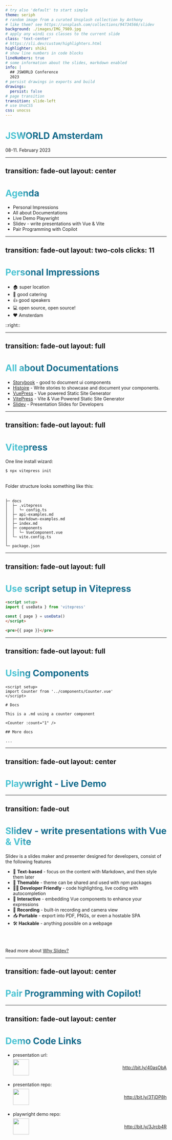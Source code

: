 ```yaml
---
# try also 'default' to start simple
theme: seriph
# random image from a curated Unsplash collection by Anthony
# like them? see https://unsplash.com/collections/94734566/slidev
background: ./images/IMG_7989.jpg
# apply any windi css classes to the current slide
class: 'text-center'
# https://sli.dev/custom/highlighters.html
highlighter: shiki
# show line numbers in code blocks
lineNumbers: true
# some information about the slides, markdown enabled
info: |
  ## JSWORLD Conference
  2023
# persist drawings in exports and build
drawings:
  persist: false
# page transition
transition: slide-left
# use UnoCSS
css: unocss
---
```


# JSWORLD Amsterdam

08-11. February 2023

<!--
- Da wir hier keine Frontend COP sind, werde ich nicht auf einzelne FE Details gehen
- Werde allgemein interessante Punkte zeigen die ich auf der Konferenz kennengelernt habe
- Ein zwei Sachen werde ich euch auch Live zeigen um die Präsi etwas interaktiv zu halten :)
-->

---
transition: fade-out
layout: center
---

# Agenda

- Personal Impressions
- All about Documentations
- Live Demo Playwright
- Slidev - write presentations with Vue & Vite
- Pair Programming with Copilot

<!--
- Werde meine persönlichen Eindrücke zur Konferenz geben
- Dann gabs einen großen Fokus auf Dokumentationstools, da werde ich mal auf ein zwei Libraries eingehen 
- Playwright ist ein E2E Test Framework, das ich bisher nicht benutzt hatte (Cypress in Einsatz), da gab es auch ein cooles   Feature das vorgestellt wurde, indem man sich E2E Tests generieren lassen konnte. Das werde ich mal versuchen Live zu zeigen wie es funktioniert. Ich hab auch mitbekommen das Playwright auch für andere Sprachen kompatibel ist außer nur JS wie z.B Python, Java, and C#
- Dann würde ich gerne nochmal auf Slidev eingehen, da ich das Tool gerade für diese Präsi benutze
-->

---
transition: fade-out
layout: two-cols
clicks: 11
---
# Personal Impressions

<ul>
<v-clicks at="0"><li> 🏠 super location</li></v-clicks>
<v-clicks at="6"><li> 🍔 good catering</li></v-clicks>
<v-clicks at="8"><li> 👍 good speakers</li></v-clicks>
<v-clicks at="9"><li> 💻 open source, open source!</li></v-clicks>
<v-clicks at="10"><li> ❤️ Amsterdam</li></v-clicks>
</ul>

::right::

<!-- ./components/Day1Images.vue -->
<Day1Images :page="3" :clicks="$slidev.nav.clicks" />

<!--
- Location war echt super, war im Theater Amsterdam
- Dort gibt es eine sehr große Bühne mit einer riesigen Curved Linewand
- Gutes essen, gab echt immer eine Vielfalt von essen für jeden, war leider immer sehr voll das man lange warten musste, ist aber leider immer so auf Konferenzen
- Echt gute Speakers dabei gewesen. Ich schaue viel auf der Vue Community rum, da sind echt viele gekommen die ich schon mal gehört habe und gute Open Source Projekte geschrieben und aktiv dran arbeiten
- Evan You (Founder von Vue.js), hat auch die Neuigkeiten zu Vue vorgestellt was dieses Jahr kommen wird, wird nochmal ein großes Update dieses Jahr geben, um die Performance nochmal um einiges zu beschleunigen.
- Anthony Fu, den kenn ich auch aus vielen Open Source Projekten, Core Team Member von Vite, Vue
-->

---
transition: fade-out
layout: full
---

# All about Documentations

<ul>
  <li>
    <a href="https://storybook.js.org" target="_blank">Storybook</a> - good to document ui components
  </li>
  <li>
    <a href="https://histoire.dev" target="_blank">Histoire</a> - Write stories to showcase and document your components.
  </li>
  <li>
    <a href="https://vuepress.vuejs.org" target="_blank">VuePress</a> - Vue powered Static Site Generator
  </li>
  <li>
    <a href="https://vitepress.dev" target="_blank">VitePress</a> - Vite & Vue Powered Static Site Generator
  </li>
  <li>
    <a href="https://sli.dev" target="_blank">Slidev</a> - Presentation Slides for Developers
  </li>
</ul>

<!--
- Da alle Speakers in Open Source Projekten arbeiten, gab es auch viele Talks über Documentationen. 
- Dokumentation schreiben ist sehr wichtig, egal ob Frontend oder Backend
- Merke ich auch immer mehr in meinem Alltag im PLS Projekt, da wir ja quasie im FE auch ein "inner source" Projekt für Mercedes sind und viele unsere Komponente einsetzen, wie wichtig die Dokumentationen sind.
- Vitepress: Markdown Files womit man die Dokumentation aufsetzt, man kann Vue Comoponenten direkt in den Markdown Files benutzen
- Gibt viele vordefinierte Templates womit man sofort mit einem guten UX/UI die Dokumentation aufsetzen kann (natürlich auch custom Templates erstellen)
- Slidev: Nicht wirklich Dokumentationstool, sondern Präsentationstool, aber ähnlich wie Vitepress aufesetzt, mann kann hier auch Vue Componenten und Vite benutzen um die Präsentation zu schreiben
-->

---
transition: fade-out
layout: full
---
# Vitepress

One line install wizard:

```sh [npm]
$ npx vitepress init
```

<br />
<div v-click>
Folder structure looks something like this:
<br /><br />

```
├─ docs
│  ├─ .vitepress
│  │  └─ config.ts
│  ├─ api-examples.md
│  ├─ markdown-examples.md
│  ├─ index.md
│  ├─ components
│  │  └─ VueComponent.vue
│  └─ vite.config.ts
│  
└─ package.json
```
</div>

<!--
- Haben wir neuerlich im PLS Projekt auch neu eingeführt da ich es auf der Konferenz echt cool fand (Wir machen gerade ein komplettes Rewrite von der FE Komponente und dabei schreiben die Doku auch neu)
- Ordnerstruktur sieht so aus: docs Ornder, und dann verschiedene markdown files, mann kann die dokumentation auch auslagern in mehreren md Dateien
- components Ordner um Vue Componenten auszulagern (kann auch inline schreiben)
- wenn man möchte kann man sich auch viele vite lib installieren in der vite.config.ts Datei
-->

---
transition: fade-out
layout: full
---

# Use script setup in Vitepress

```html {2|4|all}
<script setup>
import { useData } from 'vitepress'

const { page } = useData()
</script>

<pre>{{ page }}</pre>
```

<!--
- Guter Use-Case um Live Beispiele in der Doku zu zeigen.
- Also das man die Componente die man geschrieben hat hier importiert und z.B mit properties vergibt und der Doku kein Screenshots benutzt sondern die richtige Componente in der Doku sehen kann.
- Beispiel wie mann die Daten aus Vitepress importiert und in der Doku benutzt, also hier z.B das Page Objekt ausgeben wo die aktuelle Page Nummer drin steht bla
-->

---
transition: fade-out
layout: full
---

# Using Components

```vue {2|9|all}
<script setup>
import Counter from '../components/Counter.vue'
</script>

# Docs

This is a .md using a counter component

<Counter :count="1" />

## More docs

...
```

<!-- ./components/Counter.vue -->
<Counter :count="1" m="t-4" />

---
transition: fade-out
layout: center
---

# Playwright - Live Demo

<!--
You can have `style` tag in markdown to override the style for the current page.
Learn more: https://sli.dev/guide/syntax#embedded-styles
-->

<style>
h1 {
  background-color: #2B90B6;
  background-image: linear-gradient(45deg, #4EC5D4 10%, #146b8c 20%);
  background-size: 100%;
  -webkit-background-clip: text;
  -moz-background-clip: text;
  -webkit-text-fill-color: transparent;
  -moz-text-fill-color: transparent;
}
</style>

<!--
- E2E Testing Framework
- Generieren von E2E Tests Live zeigen
- aufh für andere Sprachen kompatibel wie z.B Python, Java, and C#
- Let's Code!
- Ich habe ein Beispiel Vorbereitet, die die Mercedes Shop Seite aufmacht. 
- Hier werde ich auf der Hauptseite aufs Profil klicken, versuchen mich einzuloggen und dabei ein Fehler zu machen
- es soll dann auch eine Fehlermeldung angezeigt werden
-->

---
transition: fade-out
---

# Slidev - write presentations with Vue & Vite

Slidev is a slides maker and presenter designed for developers, consist of the following features

- 📝 **Text-based** - focus on the content with Markdown, and then style them later
- 🎨 **Themable** - theme can be shared and used with npm packages
- 🧑‍💻 **Developer Friendly** - code highlighting, live coding with autocompletion
- 🤹 **Interactive** - embedding Vue components to enhance your expressions
- 🎥 **Recording** - built-in recording and camera view
- 📤 **Portable** - export into PDF, PNGs, or even a hostable SPA
- 🛠 **Hackable** - anything possible on a webpage

<br>
<br>

Read more about [Why Slidev?](https://sli.dev/guide/why)


---
transition: fade-out
layout: center
---

# Pair Programming with Copilot!

<!--
You can have `style` tag in markdown to override the style for the current page.
Learn more: https://sli.dev/guide/syntax#embedded-styles
-->

<style>
h1 {
  background-color: #2B90B6;
  background-image: linear-gradient(45deg, #4EC5D4 10%, #146b8c 20%);
  background-size: 100%;
  -webkit-background-clip: text;
  -moz-background-clip: text;
  -webkit-text-fill-color: transparent;
  -moz-text-fill-color: transparent;
}
</style>

<!--
- Einfache Demo um Code etwas schneller zu schreiben
- fühlt sich an als würde man mit AI im pair programmieren :)
-->

---
transition: fade-out
layout: center
---

<style>
.url-container {
  display: flex;
  align-items: flex-start;
  justify-content: center;
  flex-direction: row;
  margin-top: 5px;
}
.url-container img {
  flex: 1 0 auto;
  padding-right: 10px;
}
.url-container a {
  align-self: center;
}
.url li {
  margin-bottom: 20px;
}
</style>

# Demo Code Links
<ul class="url">
  <li>
    presentation url: 
    <div class="url-container">
      <img src="/images/bit.ly_40asObA.png" width="50" />
      <a href="http://bit.ly/40asObA" target="_blank">http://bit.ly/40asObA</a>
    </div>
  </li>
  <li>
    presentation repo: 
     <div class="url-container">
      <img src="/images/bit.ly_3TjDP8h.png" width="50" />
      <a href="http://bit.ly/3TjDP8h" target="_blank">http://bit.ly/3TjDP8h</a>
    </div>
  </li>
  <li>
    playwright demo repo: 
    <div class="url-container">
      <img src="/images/bit.ly_3Jrcb4R.png" width="50" />
      <a href="http://bit.ly/3Jrcb4R" target="_blank">http://bit.ly/3Jrcb4R</a>
    </div>
  </li>
</ul>

<!--
- Hier sind die Links zu den einzelnen Repos die ich für die Präsentation angelegt habe
- Wer Lust hat auch nochmal den Code genauer anzusehen kann sich gerne den QR Code abscannen oder die URL kopieren
-->
